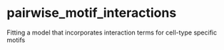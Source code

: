 # pairwise_motif_interactions
Fitting a model that incorporates interaction terms for cell-type specific motifs
